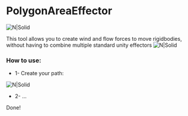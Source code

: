 # PolygonAreaEffector
![N|Solid](https://i.imgur.com/sIxn7Se.png)

This tool allows you to create wind and flow forces to move rigidbodies, without having to combine multiple standard unity effectors
![N|Solid](https://imgur.com/ZWi6Go2.png)

### How to use:
* 1- Create your path:

![N|Solid](https://im3.ezgif.com/tmp/ezgif-3-19e391031320.gif)

* 2- ...

Done!

